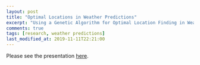 ```yaml
---
layout: post
title: "Optimal Locations in Weather Predictions"
excerpt: "Using a Genetic Algorithm for Optimal Location Finding in Weather Predictions"
comments: true
tags: [research, weather predictions]
last_modified_at: 2019-11-11T22:21:00
---
```


Please see the presentation [here](https://weiming-hu.github.io/2019_GISDay_Hu/).
